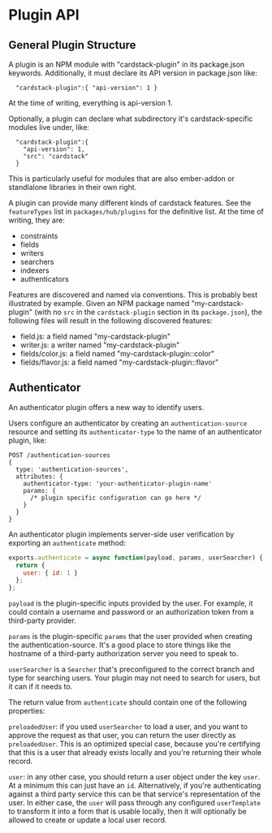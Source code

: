 # Plugin API

## General Plugin Structure

A plugin is an NPM module with "cardstack-plugin" in its package.json keywords. Additionally, it must declare its API version in package.json like:

```
  "cardstack-plugin":{ "api-version": 1 }
```

At the time of writing, everything is api-version 1.

Optionally, a plugin can declare what subdirectory it's cardstack-specific modules live under, like:

```
  "cardstack-plugin":{ 
    "api-version": 1,
    "src": "cardstack"
  }
```

This is particularly useful for modules that are also ember-addon or standlalone libraries in their own right.

A plugin can provide many different kinds of cardstack features. See the `featureTypes` list in `packages/hub/plugins` for the definitive list. At the time of writing, they are:

 - constraints
 - fields
 - writers
 - searchers
 - indexers
 - authenticators

Features are discovered and named via conventions. This is probably best illustrated by example. Given an NPM package named "my-cardstack-plugin" (with no `src` in the `cardstack-plugin` section in its `package.json`), the following files will result in the following discovered features:

 - field.js: a field named "my-cardstack-plugin"
 - writer.js: a writer named "my-cardstack-plugin"
 - fields/color.js: a field named "my-cardstack-plugin::color"
 - fields/flavor.js: a field named "my-cardstack-plugin::flavor" 


## Authenticator

An authenticator plugin offers a new way to identify users. 

Users configure an authenticator by creating an `authentication-source` resource and setting its `authenticator-type` to the name of an authenticator plugin, like:

```
POST /authentication-sources
{
  type: 'authentication-sources',
  attributes: {
    authenticator-type: 'your-authenticator-plugin-name'
    params: {
      /* plugin specific configuration can go here */
    }
  }
}
```

An authenticator plugin implements server-side user verification by exporting an `authenticate` method:

```js
exports.authenticate = async function(payload, params, userSearcher) {
  return {
    user: { id: 1 }
  };
};
```

`payload` is the plugin-specific inputs provided by the user. For example, it could contain a username and password or an authorization token from a third-party provider.

`params` is the plugin-specific `params` that the user provided when creating the authentication-source. It's a good place to store things like the hostname of a third-party authorization server you need to speak to.

`userSearcher` is a `Searcher` that's preconfigured to the correct branch and type for searching users. Your plugin may not need to search for users, but it can if it needs to.

The return value from `authenticate` should contain one of the following properties:

`preloadedUser`: if you used `userSearcher` to load a user, and you want to approve the request as that user, you can return the user directly as `preloadedUser`. This is an optimized special case, because you're certifying that this is a user that already exists locally and you're returning their whole record.

`user`: in any other case, you should return a user object under the key `user`. At a minimum this can just have an `id`. Alternatively, if you're authenticating against a third party service this can be that service's representation of the user. In either case, the `user` will pass through any configured `userTemplate` to transform it into a form that is usable locally, then it will optionally be allowed to create or update a local user record.

